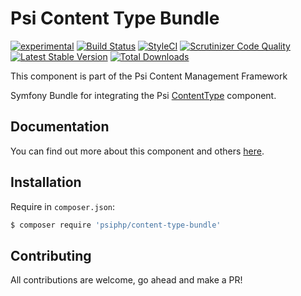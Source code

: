# Psi Content Type Bundle

[![experimental](http://badges.github.io/stability-badges/dist/experimental.svg)](http://github.com/badges/stability-badges)
[![Build Status](https://travis-ci.org/psiphp/content-type-bundle.svg?branch=master)](https://travis-ci.org/psiphp/content-type-bundle)
[![StyleCI](https://styleci.io/repos/63088910/shield)](https://styleci.io/repos/63088910)
[![Scrutinizer Code
Quality](https://scrutinizer-ci.com/g/psiphp/content-type-bundle/badges/quality-score.png?b=master)](https://scrutinizer-ci.com/g/psiphp/content-type-bundle/?branch=master)
[![Latest Stable Version](https://poser.pugx.org/psiphp/content-type-bundle/version.png?format=plastic)](https://packagist.org/packages/psiphp/content-type-bundle)
[![Total Downloads](https://poser.pugx.org/psiphp/content-type-bundle/d/total.png?format=plastic)](https://packagist.org/packages/psiphp/content-type-bundle)


This component is part of the Psi Content Management Framework

Symfony Bundle for integrating the Psi [ContentType](https://github.com/psiphp/content-type) component.

## Documentation

You can find out more about this component and others
[here](https://psiphp.readthedocs.io/en/latest/components/content-type-bundle/docs/index.html).

## Installation

Require in `composer.json`:

```bash
$ composer require 'psiphp/content-type-bundle'
```

## Contributing

All contributions are welcome, go ahead and make a PR!
